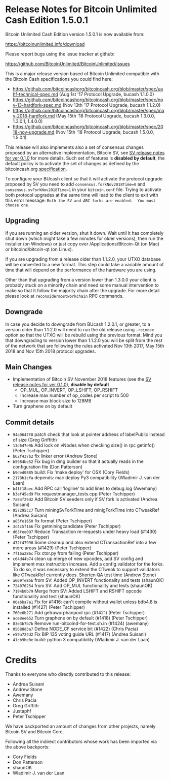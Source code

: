 Release Notes for Bitcoin Unlimited Cash Edition 1.5.0.1
=========================================================

Bitcoin Unlimited Cash Edition version 1.5.0.1 is now available from:

  <https://bitcoinunlimited.info/download>

Please report bugs using the issue tracker at github:

  <https://github.com/BitcoinUnlimited/BitcoinUnlimited/issues>

This is a major release version based of Bitcoin Unlimited compatible
with the Bitcoin Cash specifications you could find here:

- https://github.com/bitcoincashorg/bitcoincash.org/blob/master/spec/uahf-technical-spec.md (Aug 1st '17 Protocol Upgrade, bucash 1.1.0.0)
- https://github.com/bitcoincashorg/bitcoincash.org/blob/master/spec/nov-13-hardfork-spec.md (Nov 13th '17 Protocol Upgrade, bucash 1.1.2.0)
- https://github.com/bitcoincashorg/bitcoincash.org/blob/master/spec/may-2018-hardfork.md (May 15th '18 Protocol Upgrade, bucash 1.3.0.0, 1.3.0.1, 1.4.0.0)
- https://github.com/bitcoincashorg/bitcoincash.org/blob/master/spec/2018-nov-upgrade.md (Nov 15th '18 Protocol Upgrade, bucash 1.5.0.0, 1.5.0.1)

This release will also implements also a set of consensus changes proposed by an alternative implementation, Bitcoin SV,
see [SV release notes for ver 0.1.0](https://github.com/bitcoin-sv/bitcoin-sv/blob/master/doc/release-notes.md) for more details.
Such set of features is **disabled by default**, the default policy is to activate the set of changes as defined by the bitcoincash.org
[specification](https://github.com/bitcoin-sv/bitcoin-sv/blob/master/doc/release-notes.md).

To configure your BUcash client so that it will activate the protocol upgrade proposed by SV you need to add `consensus.forkNov2018Time=0` and `consensus.svForkNov2018Time=1`
in your `bitcoin.conf` file. Trying to activate both protocol upgrades at the same time will lead to the client to exit with this error
message: `Both the SV and ABC forks are enabled.  You must choose one.`

Upgrading
---------

If you are running an older version, shut it down. Wait until it has completely
shut down (which might take a few minutes for older versions), then run the
installer (on Windows) or just copy over /Applications/Bitcoin-Qt (on Mac) or
bitcoind/bitcoin-qt (on Linux).

If you are upgrading from a release older than 1.1.2.0, your UTXO database will be converted
to a new format. This step could take a variable amount of time that will depend
on the performance of the hardware you are using.

Other than that upgrading from a version lower than 1.3.0.0 your client is probably stuck
on a minority chain and need some manual intervention to make so that it follow the majority
chain after the upgrade. For more detail please look at `reconsidermostworkchain` RPC commands.

Downgrade
---------

In case you decide to downgrade from BUcash 1.2.0.1, or greater, to a version older than 1.1.2.0
will need to run the old release using `-reindex` option so that the
UTXO will be rebuild using the previous format. Mind you that downgrading to version
lower than 1.1.2.0 you will be split from the rest of the network that are following
the rules activated Nov 13th 2017, May 15th 2018 and Nov 15th 2018 protocol upgrades.

Main Changes
------------

- Implementation of Bitcoin SV November 2018 features (see the [SV release notes for ver 0.1.0](https://github.com/bitcoin-sv/bitcoin-sv/blob/master/doc/release-notes.md)), **disable by default**
    - OP_MUL, OP_INVERT, OP_LSHIFT, OP_RSHIFT
    - Increase max number of op_codes per script to 500
    - Increase max block size to 128MB
- Turn graphene on by default

Commit details
-------

- `94a9647f0` patch check that look at pointer address of labelPublic instead of size (Greg Griffith)
- `13d647e9b` Add lock on vNodes when checking size() in rpc getinfo() (Peter Tschipper)
- `b62f437b2` fix linker error (Andrew Stone)
- `b5984be52` Fix bug in dmg builder so that it actually reads in the configuration file (Don Patterson)
- `b9ded0885` build: Fix 'make deploy' for OSX (Cory Fields)
- `2178b1cfa` depends: mac deploy Py3 compatibility (Wladimir J. van der Laan)
- `b4ff18aec` Add RPC call 'logline' to add lines to debug.log (Awemany)
- `b3ef45ed9` Fix requestmanager_tests.cpp (Peter Tschipper)
- `7a84f29d2` Add Bitcoin SV seeders only if SV fork is activated (Andrea Suisani)
- `057295cc7` Turn miningSvForkTime and minigForkTime into CTweakRef (Andrea Suisani)
- `a85fe1650` fix format (Peter Tschipper)
- `3c4c5f166` Fix getminingcandidate (Peter Tschipper)
- `d63fee097` Reduce Transaction re-requests under heavy load (#1430) (Peter Tschipper)
- `472f47990` Some cleanup and also extend CTransactionRef into a few more areas (#1429) (Peter Tschipper)
- `7f16a286c` Fix ctor.py from failing (Peter Tschipper)
- `c64d44b74` clean up merge of new opcodes, add SV config and implement max instruction increase.  Add a config validator for the forks.  To do so, it was necessary to extend the CTweak to support validators like CTweakRef currently does.  Shorten QA test time (Andrew Stone)
- `a669fe85b` from SV: Added OP_INVERT functionality and tests (shaunOK)
- `724076254` from SV: Add OP_MUL functionality and tests (shaunOK)
- `7194b0b79` Merge from SV: Added LSHIFT and RSHIFT opcode functionality and test (shaunOK)
- `06abba7a1` Fix for #1416: can't compile without wallet unless bdb4.8 is installed (#1427) (Peter Tschipper)
- `760e6b271` Add getraworphanpool rpc (#1421) (Peter Tschipper)
- `ace8ee652` Turn graphene on by default (#1418) (Peter Tschipper)
- `83e3b7b7b` Remove run-bitcoind-for-test.sh.in (#1424) (awemany)
- `05688d3a7` Define NODE_CF service bit (#1422) (Chris Pacia)
- `e59a724d2` Fix BIP 135 voting guide URL (#1417) (Andrea Suisani)
- `41cb9be0e` build: python 3 compatibility (Wladimir J. van der Laan)

Credits
=======

Thanks to everyone who directly contributed to this release:

- Andrea Suisani
- Andrew Stone
- Awemany
- Chris Pacia
- Greg Griffith
- Justaphf
- Peter Tschipper

We have backported an amount of changes from other projects, namely Bitcoin SV and Bitcoin Core.

Following all the indirect contributors whose work has been imported via the above backports:

- Cory Fields
- Don Patterson
- shaunOK
- Wladimir J. van der Laan

